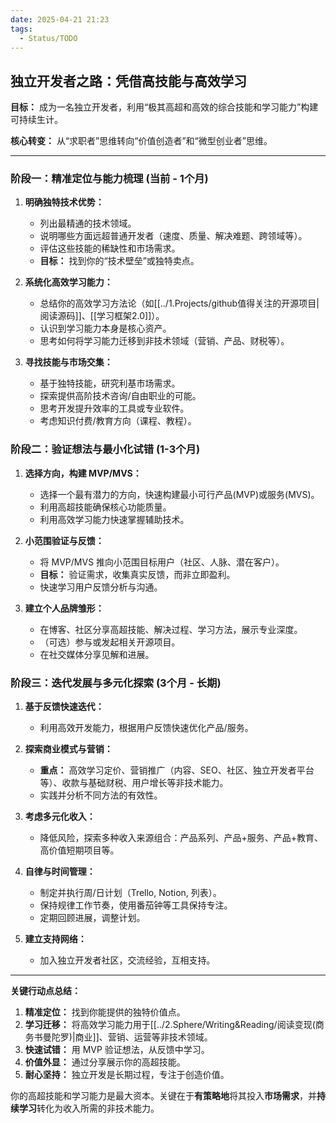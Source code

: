 ```yaml
---
date: 2025-04-21 21:23
tags:
  - Status/TODO
---
```


## 独立开发者之路：凭借高技能与高效学习

**目标：** 成为一名独立开发者，利用“极其高超和高效的综合技能和学习能力”构建可持续生计。

**核心转变：** 从“求职者”思维转向“价值创造者”和“微型创业者”思维。

---

### 阶段一：精准定位与能力梳理 (当前 - 1个月)

1.  **明确独特技术优势：**
    *   列出最精通的技术领域。
    *   说明哪些方面远超普通开发者（速度、质量、解决难题、跨领域等）。
    *   评估这些技能的稀缺性和市场需求。
    *   **目标：** 找到你的“技术壁垒”或独特卖点。

2.  **系统化高效学习能力：**
    *   总结你的高效学习方法论（如[[../1.Projects/github值得关注的开源项目|阅读源码]]、[[学习框架2.0]]）。
    *   认识到学习能力本身是核心资产。
    *   思考如何将学习能力迁移到非技术领域（营销、产品、财税等）。

3.  **寻找技能与市场交集：**
    *   基于独特技能，研究利基市场需求。
    *   探索提供高阶技术咨询/自由职业的可能。
    *   思考开发提升效率的工具或专业软件。
    *   考虑知识付费/教育方向（课程、教程）。

### 阶段二：验证想法与最小化试错 (1-3个月)

1.  **选择方向，构建 MVP/MVS：**
    *   选择一个最有潜力的方向，快速构建最小可行产品(MVP)或服务(MVS)。
    *   利用高超技能确保核心功能质量。
    *   利用高效学习能力快速掌握辅助技术。

2.  **小范围验证与反馈：**
    *   将 MVP/MVS 推向小范围目标用户（社区、人脉、潜在客户）。
    *   **目标：** 验证需求，收集真实反馈，而非立即盈利。
    *   快速学习用户反馈分析与沟通。

3.  **建立个人品牌雏形：**
    *   在博客、社区分享高超技能、解决过程、学习方法，展示专业深度。
    *   （可选）参与或发起相关开源项目。
    *   在社交媒体分享见解和进展。

### 阶段三：迭代发展与多元化探索 (3个月 - 长期)

1.  **基于反馈快速迭代：**
    *   利用高效开发能力，根据用户反馈快速优化产品/服务。

2.  **探索商业模式与营销：**
    *   **重点：** 高效学习定价、营销推广（内容、SEO、社区、独立开发者平台等）、收款与基础财税、用户增长等非技术能力。
    *   实践并分析不同方法的有效性。

3.  **考虑多元化收入：**
    *   降低风险，探索多种收入来源组合：产品系列、产品+服务、产品+教育、高价值短期项目等。

4.  **自律与时间管理：**
    *   制定并执行周/日计划（Trello, Notion, 列表）。
    *   保持规律工作节奏，使用番茄钟等工具保持专注。
    *   定期回顾进展，调整计划。

5.  **建立支持网络：**
    *   加入独立开发者社区，交流经验，互相支持。

---

**关键行动点总结：**

1.  **精准定位：** 找到你能提供的独特价值点。
2.  **学习迁移：** 将高效学习能力用于[[../2.Sphere/Writing&Reading/阅读变现(商务书曼陀罗)|商业]]、营销、运营等非技术领域。
3.  **快速试错：** 用 MVP 验证想法，从反馈中学习。
4.  **价值外显：** 通过分享展示你的高超技能。
5.  **耐心坚持：** 独立开发是长期过程，专注于创造价值。

你的高超技能和学习能力是最大资本。关键在于**有策略地**将其投入**市场需求**，并**持续学习**转化为收入所需的非技术能力。